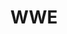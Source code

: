 ---
title: WWE
crosslinks:
- SquaredCircle
- WrestleWithThePlot
- WWEstreams
- Wrasslin
- whowouldwin
- Sneakers
- TNA
- MelissaBenoist
- savedyouaclick
- oddlysatisfying
- upvotegifs
- MMA
- wrestlemania201733
- squaredcircle
- wrestling
- videos
- outrun
- SCJerk
---